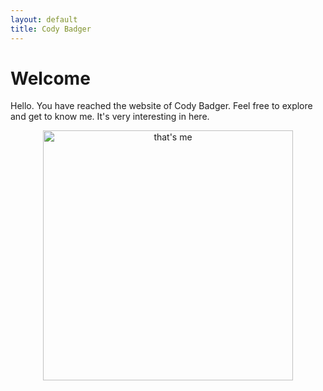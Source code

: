 ```yaml
---
layout: default
title: Cody Badger
---
```


# Welcome

Hello. You have reached the website of Cody Badger.
Feel free to explore and get to know me. It's very interesting in here.

<center><img src="https://scontent-sjc2-1.xx.fbcdn.net/v/t1.0-9/13178961_10105538264709946_3648789400077978272_n.jpg?oh=4ee30bc388e8db560c0539c8580a5ff7&oe=580425E9" alt="that's me" style="width:400px;"></center>
